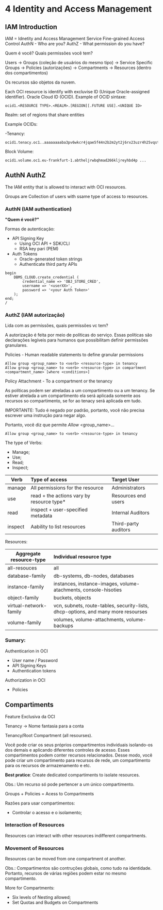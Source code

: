 # 4 Identity and Access Management

## IAM Introduction

IAM = Idnetity and Access Management Service
Fine-grained Access Control
AuthN - Who are you?
AuthZ - What permission do you have?

Quem é você? Quais permissões você tem?

Users -> Groups (coleção de usuários do mesmo tipo) -> Service Specific Groups -> Policies (autorizações) -> Compartments -> Resources (dentro dos compartimentos)

Os recursos são objetos da nuvem. 

Each OCI resource is identify with excluvise ID (Unique Oracle-assigned identifier). Oracle Cloud ID (OCID). Example of OCID sintaxe:

```
ocid1.<RESOURCE TYPE>.<REALM>.[REGION][.FUTURE USE].<UNIQUE ID>
```
Realm: set of regions that share entities

Example OCIDs:

-Tenancy:

```
ocid1.tenacy.oc1..aaaaaaaaba3pv6wkcr4jqae5f44n2b2m2yt2j6rx23uzr4h25vqstifsfdsq
```

Block Volume:

```
ocid1.volume.oc1.eu-frankfurt-1.abtheljrwbqhmad266kljreyhbd4p ...
```

## AuthN AuthZ

The IAM entity that is allowed to interact with OCI resources.

Groups are Collection of users with ssame type of access to resources.

### AuthN (IAM authentication)

**"Quem é você?"**

Formas de autenticação:
- API Signing Key
    - Using OCI API + SDK/CLI
    - RSA key pari (PEM)
- Auth Tokens
    - Oracle-generated token strings
    - Authenticate third party APIs

```
begin
    DBMS_CLOUD.create_credential (
        credential_name => 'OBJ_STORE_CRED',
        username => '<userXX>',
        password => '<your Auth Token>'
    );
end;
/
```

### AuthZ (IAM autorização)

Lida com as permissões, quais permissões vc tem?

A autorização é feita por meio de políticas do serviço. Essas políticas são declarações legíveis para humanos que possibilitam definir permissões granulares.

Policies - Human readable statements to define granular permissions

```
Allow group <group_name> to <verb> <resource-type> in tenancy
Allow group <group_name> to <verb> <resource-type> in compartment <compartment_name> [where <conditions>]
```

Policy Attachment - To a compartment or the tenancy

As políticas podem ser atreladas a um compartimento ou a um tenancy. Se estiver atrelada a um compartimento ela será aplicada somente aos recursos so compartimento, se for ao tenacy será aplicada em tudo.

IMPORTANTE: Tudo é negado por padrão, portanto, você não precisa escrever uma instrução para negar algo.

Portanto, você diz que permite _Allow_ <group_name>...

```
Allow group <group_name> to <verb> <resource-type> in tenancy
```

The type of Verbs:
- Manage;
- Use;
- Read;
- Inspect;

| Verb    | Type of access                            | Target User         |
|---------|:------------------------------------------|:--------------------|
| manage  | All permissions for the resource          | Administrators      | 
| use     | read + the actions vary by resource type* | Resources end users |
| read    | inspect + user-specified metadata         | Internal Auditors   |
| inspect | Aability to list resources                | Third-party auditors|

Resources:

| Aggregate resource-type | Individual resource type        |
|-------------------------|:--------------------------------|
| all-resouces            | all                             |
| database-family         | db-systems, db-nodes, databases |
| instance-family         | instances, instance-images, volume-atachments, console-hisoties |
| object-family           | buckets, objects                |
| virtual-network-family  | vcn, subnets, route-tables, security-lists, dhcp-options, and many more resourses |
| volume-family           | volumes, volume-attachments, volume-backups |

### Sumary:

Authenticarion in OCI
- User name / Password
- API Signing Keys
- Authentication tokens

Authorization in OCI
- Policies

## Compartiments

Feature Exclusiva da OCI

Tenancy -> Nome fantasia para a conta

Tenancy/Root Compartment (all resourses).

Você pode criar os seus próprios compartimentos individuais isolando-os dos demais e aplicando diferentes controles de acesso. Esses compartimentos podem conter recursos relacionados. Desse modo, você pode criar um compartimento para recursos de rede, um compartimento para os recursos de armazenamento e etc.

**Best pratice**: Create dedicated compartiments to isolate resources. 

Obs.: Um recurso só pode pertencer a um único compartimento.

Groups + Policies = Acess to Compartments

Razões para usar compartimentos:
- Controlar o acesso e o isolamento;

### Interaction of Resources

Resources can interact with other resources indifferent compartments.

### Movement of Resources

Resources can be moved from one compartment ot another.

Obs.: Compartimentos são contruções globais, como tudo na identidade. Portanto, recursos de várias regiões podem estar no mesmo compartimento.

More for Compartments:
- Six levels of Nesting allowed;
- Set Quotas and Budgets on Compartments


















